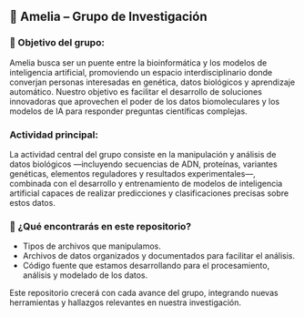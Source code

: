 ## 🧬 Amelia – Grupo de Investigación
### 🎯 Objetivo del grupo:
Amelia busca ser un puente entre la bioinformática y los modelos de inteligencia artificial, promoviendo un espacio interdisciplinario donde converjan personas interesadas en genética, datos biológicos y aprendizaje automático. Nuestro objetivo es facilitar el desarrollo de soluciones innovadoras que aprovechen el poder de los datos biomoleculares y los modelos de IA para responder preguntas científicas complejas.

### Actividad principal:
La actividad central del grupo consiste en la manipulación y análisis de datos biológicos —incluyendo secuencias de ADN, proteínas, variantes genéticas, elementos reguladores y resultados experimentales—, combinada con el desarrollo y entrenamiento de modelos de inteligencia artificial capaces de realizar predicciones y clasificaciones precisas sobre estos datos.

### 📁 ¿Qué encontrarás en este repositorio?
- Tipos de archivos que manipulamos.
- Archivos de datos organizados y documentados para facilitar el análisis.
- Código fuente que estamos desarrollando para el procesamiento, análisis y modelado de los datos.

Este repositorio crecerá con cada avance del grupo, integrando nuevas herramientas y hallazgos relevantes en nuestra investigación.
